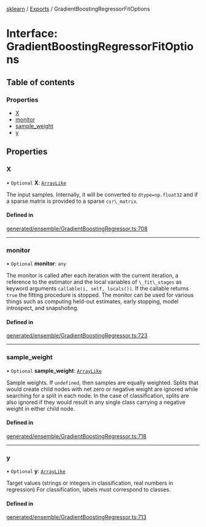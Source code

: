 [sklearn](../readme.md) / [Exports](../modules.md) / GradientBoostingRegressorFitOptions

# Interface: GradientBoostingRegressorFitOptions

## Table of contents

### Properties

- [X](GradientBoostingRegressorFitOptions.md#x)
- [monitor](GradientBoostingRegressorFitOptions.md#monitor)
- [sample\_weight](GradientBoostingRegressorFitOptions.md#sample_weight)
- [y](GradientBoostingRegressorFitOptions.md#y)

## Properties

### X

• `Optional` **X**: [`ArrayLike`](../modules.md#arraylike)

The input samples. Internally, it will be converted to `dtype=np.float32` and if a sparse matrix is provided to a sparse `csr\_matrix`.

#### Defined in

[generated/ensemble/GradientBoostingRegressor.ts:708](https://github.com/transitive-bullshit/scikit-learn-ts/blob/367336a/packages/sklearn/src/generated/ensemble/GradientBoostingRegressor.ts#L708)

___

### monitor

• `Optional` **monitor**: `any`

The monitor is called after each iteration with the current iteration, a reference to the estimator and the local variables of `\_fit\_stages` as keyword arguments `callable(i, self, locals())`. If the callable returns `true` the fitting procedure is stopped. The monitor can be used for various things such as computing held-out estimates, early stopping, model introspect, and snapshoting.

#### Defined in

[generated/ensemble/GradientBoostingRegressor.ts:723](https://github.com/transitive-bullshit/scikit-learn-ts/blob/367336a/packages/sklearn/src/generated/ensemble/GradientBoostingRegressor.ts#L723)

___

### sample\_weight

• `Optional` **sample\_weight**: [`ArrayLike`](../modules.md#arraylike)

Sample weights. If `undefined`, then samples are equally weighted. Splits that would create child nodes with net zero or negative weight are ignored while searching for a split in each node. In the case of classification, splits are also ignored if they would result in any single class carrying a negative weight in either child node.

#### Defined in

[generated/ensemble/GradientBoostingRegressor.ts:718](https://github.com/transitive-bullshit/scikit-learn-ts/blob/367336a/packages/sklearn/src/generated/ensemble/GradientBoostingRegressor.ts#L718)

___

### y

• `Optional` **y**: [`ArrayLike`](../modules.md#arraylike)

Target values (strings or integers in classification, real numbers in regression) For classification, labels must correspond to classes.

#### Defined in

[generated/ensemble/GradientBoostingRegressor.ts:713](https://github.com/transitive-bullshit/scikit-learn-ts/blob/367336a/packages/sklearn/src/generated/ensemble/GradientBoostingRegressor.ts#L713)
